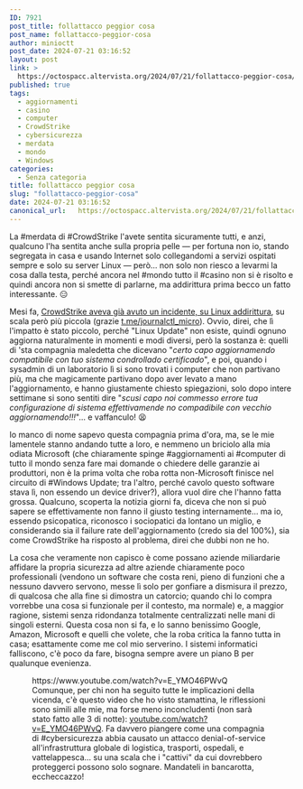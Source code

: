 ```yaml
---
ID: 7921
post_title: follattacco peggior cosa
post_name: follattacco-peggior-cosa
author: minioctt
post_date: 2024-07-21 03:16:52
layout: post
link: >
  https://octospacc.altervista.org/2024/07/21/follattacco-peggior-cosa/
published: true
tags:
  - aggiornamenti
  - casino
  - computer
  - CrowdStrike
  - cybersicurezza
  - merdata
  - mondo
  - Windows
categories:
  - Senza categoria
title: follattacco peggior cosa
slug: "follattacco-peggior-cosa"
date: 2024-07-21 03:16:52
canonical_url:   https://octospacc.altervista.org/2024/07/21/follattacco-peggior-cosa/
---
```

<!-- wp:paragraph -->
<p markdown="1">La #merdata di #CrowdStrike l'avete sentita sicuramente tutti, e anzi, qualcuno l'ha sentita anche sulla propria pelle — per fortuna non io, stando segregata in casa e usando Internet solo collegandomi a servizi ospitati sempre e solo su server Linux — però... non solo non riesco a levarmi la cosa dalla testa, perché ancora nel #mondo tutto il #casino non si è risolto e quindi ancora non si smette di parlarne, ma addirittura prima becco un fatto interessante. 😑</p>
<!-- /wp:paragraph -->

<!-- wp:paragraph -->
<p markdown="1">Mesi fa, <a href="https://www.neowin.net/news/crowdstrike-broke-debian-and-rocky-linux-months-ago-but-no-one-noticed/">CrowdStrike aveva già avuto un incidente, su Linux addirittura</a>, su scala però più piccola (grazie <a href="https://t.me/journalctl_micro/3902">t.me/journalctl_micro</a>). Ovvio, direi, che lì l'impatto è stato piccolo, perché "Linux Update" non esiste, quindi ognuno aggiorna naturalmente in momenti e modi diversi, però la sostanza è: quelli di 'sta compagnia maledetta che dicevano "<em>certo capo aggiornamendo compatibile con tuo sistema condrollado certificado</em>", e poi, quando i sysadmin di un laboratorio lì si sono trovati i computer che non partivano più, ma che magicamente partivano dopo aver levato a mano l'aggiornamento, e hanno giustamente chiesto spiegazioni, solo dopo intere settimane si sono sentiti dire "<em>scusi capo noi commesso errore tua configurazione di sistema effettivamende no compadibile con vecchio aggiornamendo!!!</em>"... e vaffanculo! 😫</p>
<!-- /wp:paragraph -->

<!-- wp:paragraph -->
<p markdown="1">Io manco di nome sapevo questa compagnia prima d'ora, ma, se le mie lamentele stanno andando tutte a loro, e nemmeno un briciolo alla mia odiata Microsoft (che chiaramente spinge #aggiornamenti ai #computer di tutto il mondo senza fare mai domande o chiedere delle garanzie ai produttori, non è la prima volta che roba rotta non-Microsoft finisce nel circuito di #Windows Update; tra l'altro, perché cavolo questo software stava lì, non essendo un device driver?), allora vuol dire che l'hanno fatta grossa. Qualcuno, scoperta la notizia giorni fa, diceva che non si può sapere se effettivamente non fanno il giusto testing internamente... ma io, essendo psicopatica, riconosco i sociopatici da lontano un miglio, e considerando sia il failure rate dell'aggiornamento (credo sia del 100%), sia come CrowdStrike ha risposto al problema, direi che dubbi non ne ho.</p>
<!-- /wp:paragraph -->

<!-- wp:paragraph -->
<p markdown="1">La cosa che veramente non capisco è come possano aziende miliardarie affidare la propria sicurezza ad altre aziende chiaramente poco professionali (vendono un software che costa reni, pieno di funzioni che a nessuno davvero servono, messe lì solo per gonfiare a dismisura il prezzo, di qualcosa che alla fine si dimostra un catorcio; quando chi lo compra vorrebbe una cosa si funzionale per il contesto, ma normale) e, a maggior ragione, sistemi senza ridondanza totalmente centralizzati nelle mani di singoli esterni. Questa cosa non si fa, e lo sanno benissimo Google, Amazon, Microsoft e quelli che volete, che la roba critica la fanno tutta in casa; esattamente come me col mio serverino. I sistemi informatici falliscono, c'è poco da fare, bisogna sempre avere un piano B per qualunque evenienza.</p>
<!-- /wp:paragraph -->

<!-- wp:paragraph -->
<p markdown="1"></p>
<!-- /wp:paragraph -->

<!-- wp:embed {"url":"https://www.youtube.com/watch?v=E_YMO46PWvQ","providerNameSlug":"youtube","responsive":true} -->
<figure class="wp-block-embed is-provider-youtube wp-block-embed-youtube"><div class="wp-block-embed__wrapper">
https://www.youtube.com/watch?v=E_YMO46PWvQ
</div><figcaption class="wp-element-caption">Comunque, per chi non ha seguito tutte le implicazioni della vicenda, c'è questo video che ho visto stamattina, le riflessioni sono simili alle mie, ma forse meno inconcludenti (non sarà stato fatto alle 3 di notte): <a href="https://www.youtube.com/watch?v=E_YMO46PWvQ">youtube.com/watch?v=E_YMO46PWvQ</a>. Fa davvero piangere come una compagnia di #cybersicurezza abbia causato un attacco denial-of-service all'infrastruttura globale di logistica, trasporti, ospedali, e vattelappesca... su una scala che i "cattivi" da cui dovrebbero proteggerci possono solo sognare. Mandateli in bancarotta, eccheccazzo!</figcaption></figure>
<!-- /wp:embed -->